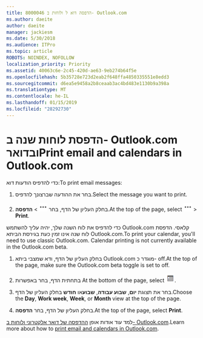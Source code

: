 ```yaml
---
title: 8000046 הדפסה דוא ל ולוחות ב- Outlook.com
ms.author: daeite
author: daeite
manager: jackiesm
ms.date: 5/30/2018
ms.audience: ITPro
ms.topic: article
ROBOTS: NOINDEX, NOFOLLOW
localization_priority: Priority
ms.assetid: 40063c6e-2c45-420d-ae63-9eb274b64f5e
ms.openlocfilehash: 5b35728e723d2eab2f648ffa4850335551e8edd3
ms.sourcegitcommit: d6ea5e9458a2b8ceaab3ac4bd483e1130b9a398a
ms.translationtype: MT
ms.contentlocale: he-IL
ms.lasthandoff: 01/15/2019
ms.locfileid: "28292730"
---
```

# <a name="print-email-and-calendars-in-outlookcom"></a><span data-ttu-id="9b837-102">הדפסת לוחות שנה ב- Outlook.com ובדואר</span><span class="sxs-lookup"><span data-stu-id="9b837-102">Print email and calendars in Outlook.com</span></span>

<span data-ttu-id="9b837-103">כדי להדפיס הודעות דוא:</span><span class="sxs-lookup"><span data-stu-id="9b837-103">To print email messages:</span></span>
  
1. <span data-ttu-id="9b837-104">בחר את ההודעה שברצונך להדפיס.</span><span class="sxs-lookup"><span data-stu-id="9b837-104">Select the message you want to print.</span></span>
    
2. <span data-ttu-id="9b837-105">בחלק העליון של הדף, בחר ![פעולות נוספות](media/64993e8a-4a62-43b1-aa05-90f5ad4cba54.png) \> **הדפסה**.</span><span class="sxs-lookup"><span data-stu-id="9b837-105">At the top of the page, select ![More actions](media/64993e8a-4a62-43b1-aa05-90f5ad4cba54.png) \> **Print**.</span></span> 
    
<span data-ttu-id="9b837-p101">כדי להדפיס את לוח השנה שלך, יהיה עליך להשתמש Outlook.com קלאסי. הדפסת לוח שנה אינו זמין כעת בגירסת הביתא Outlook.com.</span><span class="sxs-lookup"><span data-stu-id="9b837-p101">To print your calendar, you'll need to use classic Outlook.com. Calendar printing is not currently available in the Outlook.com beta.</span></span>
  
1. <span data-ttu-id="9b837-108">בחלק העליון של הדף, ודא שמצבי ביתא Outlook.com מוגדר כ- off.</span><span class="sxs-lookup"><span data-stu-id="9b837-108">At the top of the page, make sure the Outlook.com beta toggle is set to off.</span></span>
    
2. <span data-ttu-id="9b837-109">בתחתית הדף, בחר באפשרות </span><span class="sxs-lookup"><span data-stu-id="9b837-109">At the bottom of the page, select</span></span> ![‏‏לוח שנה](media/9e1a821a-c32e-4851-a866-342a39ffdca0.png)<span data-ttu-id="9b837-111">.</span><span class="sxs-lookup"><span data-stu-id="9b837-111"></span></span>
    
3. <span data-ttu-id="9b837-112">בחר את תצוגת **יום**, **שבוע עבודה**, **שבוע**או **חודש** בחלק העליון של הדף.</span><span class="sxs-lookup"><span data-stu-id="9b837-112">Choose the **Day**, **Work week**, **Week**, or **Month** view at the top of the page.</span></span> 
    
4. <span data-ttu-id="9b837-113">בחלק העליון של הדף, בחר **הדפסה**.</span><span class="sxs-lookup"><span data-stu-id="9b837-113">At the top of the page, select **Print**.</span></span> 
    
<span data-ttu-id="9b837-114">למד עוד אודות אופן [ההדפסה של דואר אלקטרוני ולוחות ב- Outlook.com](https://go.microsoft.com/fwlink/p/?linkid=2001208&amp;clcid=0x409).</span><span class="sxs-lookup"><span data-stu-id="9b837-114">Learn more about how to [print email and calendars in Outlook.com](https://go.microsoft.com/fwlink/p/?linkid=2001208&amp;clcid=0x409).</span></span>
  

